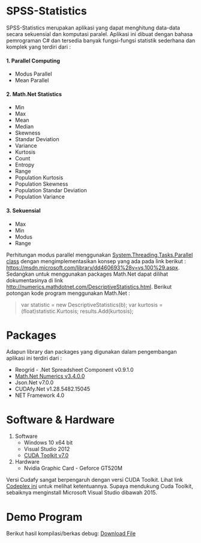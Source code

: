 # SPSS-Statistics

SPSS-Statistics merupakan aplikasi yang dapat menghitung data-data secara sekuensial dan komputasi paralel. Aplikasi ini dibuat dengan bahasa pemrograman C# dan tersedia banyak fungsi-fungsi statistik sederhana dan komplek yang terdiri dari :

#### 1. Parallel Computing
  * Modus Parallel
  * Mean Parallel 
  
#### 2. Math.Net Statistics
  * Min
  * Max
  * Mean
  * Median
  * Skewness
  * Standar Deviation
  * Variance
  * Kurtosis
  * Count
  * Entropy
  * Range
  * Population Kurtosis
  * Population Skewness
  * Population Standar Deviation
  * Population Variance
  
#### 3. Sekuensial
  * Max
  * Min
  * Modus
  * Range

Perhitungan modus parallel menggunakan [System.Threading.Tasks.Parallel class](https://msdn.microsoft.com/en-us/library/system.threading.tasks.parallel%28v=vs.100%29.aspx) dengan mengimplementasikan konsep yang ada pada link berikut : https://msdn.microsoft.com/library/dd460693%28v=vs.100%29.aspx. Sedangkan untuk menggunakan packages Math.Net dapat dilihat dokumentasinya di link http://numerics.mathdotnet.com/DescriptiveStatistics.html. Berikut potongan kode program menggunakan Math.Net :
  > var statistic = new DescriptiveStatistics(b);
  var kurtosis = (float)statistic.Kurtosis;
  results.Add(kurtosis);

# Packages
Adapun library dan packages yang digunakan dalam pengembangan aplikasi ini terdiri dari :
  * Reogrid - .Net Spreadsheet Component v0.9.1.0
  * [Math.Net Numerics v3.4.0.0](http://mathnetnumerics.codeplex.com/releases/view/101319)
  * Json.Net v7.0.0
  * CUDAfy.Net v1.28.5482.15045
  * NET Framework 4.0
  
# Software & Hardware
1. Software
   - Windows 10 x64 bit
   - Visual Studio 2012
   - [CUDA Toolkit v7.0](https://developer.nvidia.com/cuda-downloads)
2. Hardware
   - Nvidia Graphic Card - Geforce GT520M
   
Versi Cudafy sangat berpengaruh dengan versi CUDA Toolkit. Lihat link [Codeplex ini](https://cudafy.codeplex.com/) untuk melihat ketentuannya. Supaya mendukung Cuda Toolkit, sebaiknya menginstall Microsoft Visual Studio dibawah 2015. 

# Demo Program
Berikut hasil kompilasi/berkas debug: [Download File](https://drive.google.com/file/d/0B1JElvplCywcV3hUdDlzME5LQ2c/view?usp=sharing)
